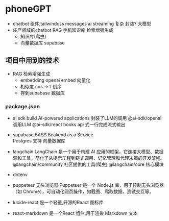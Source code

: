 # phoneGPT

- chatbot
  组件,tailwindcss messages
  ai streaming  复杂  封装? 
  大模型
- 庄严领域的chatbot 
  RAG 手机知识库  检索增强生成 
  - 知识库(爬虫)
  - 向量数据库  supabase 

## 项目中用到的技术
 
- RAG 检索增强生成
  - embedding openai embed 向量化
  - 相似度  cos -> 1 倒序 
  - 存到supabase 数据库
### package.json
- ai sdk 
  build AI-powered applications
  封装了LLM的调用
  @ai-sdk/openai   调用LLM
  @ai-sdk/react hooks api 式一行完成流式输出

- supabase
  BASS Bcakend as a Service   
  Postgres  支持 向量数据库
- langchain 
  LangChain 是一个用于构建 AI 应用的框架，它连接大模型、数据源和工具，简化了从提示工程到链式调用、记忆管理和代理决策的开发流程。 
  @langchain/community  社区提供的工具(爬虫)
  @langchain/core 核心模块
- dotenv
- puppeteer 无头浏览器 
  Puppeteer 是一个 Node.js 库，用于控制无头浏览器（如 Chrome），可自动化网页操作，如截图、爬取数据、测试交互等。
- lucide-react  是一个轻量,开源的React 图标库
- react-markdown 是一个React 组件,用于渲染 Markdown 文本 
